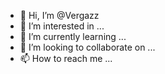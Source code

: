 - 👋 Hi, I’m @Vergazz
- 👀 I’m interested in ...
- 🌱 I’m currently learning ...
- 💞️ I’m looking to collaborate on ...
- 📫 How to reach me ...

<!---
Vergazz/Vergazz is a ✨ special ✨ repository because its `README.md` (this file) appears on your GitHub profile.
You can click the Preview link to take a look at your changes.
--->
